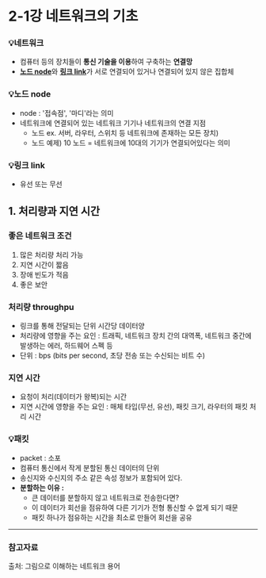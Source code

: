 # 2-1강 네트워크의 기초

### 💡네트워크
- 컴퓨터 등의 장치들이 **통신 기술을 이용**하여 구축하는 **연결망**
- [**노드 node**](💡노드-node)와 [**링크 link**](💡링크-link)가 서로 연결되어 있거나 연결되어 있지 않은 집합체

### 💡노드 node
- node : '접속점', '마디'라는 의미   
- 네트워크에 연결되어 있는 네트워크 기기나 네트워크의 연결 지점   
  - 노드 ex. 서버, 라우터, 스위치 등 네트워크에 존재하는 모든 장치)   
  - 노드 예제) 10 노드 = 네트워크에 10대의 기기가 연결되어있다는 의미   

### 💡링크 link
- 유선 또는 무선


## 1. 처리량과 지연 시간
### 좋은 네트워크 조건
1. 많은 처리량 처리 가능
2. 지연 시간이 짧음
3. 장애 빈도가 적음
4. 좋은 보안

### 처리량 throughpu
- 링크를 통해 전달되는 단위 시간당 데이터양
- 처리량에 영향을 주는 요인 : 트래픽, 네트워크 장치 간의 대역폭, 네트워크 중간에 발생하는 에러, 하드웨어 스펙 등
- 단위 : bps (bits per second, 초당 전송 또는 수신되는 비트 수)

### 지연 시간
- 요청이 처리(데이터가 왕복)되는 시간
- 지연 시간에 영향을 주는 요인 : 매체 타입(무선, 유선), 패킷 크기, 라우터의 패킷 처리 시간

### 💡패킷
- packet : 소포   
- 컴퓨터 통신에서 작게 분할된 통신 데이터의 단위
- 송신지와 수신지의 주소 같은 속성 정보가 포함되어 있다.
- **분할하는 이유 :**   
  - 큰 데이터를 분할하지 않고 네트워크로 전송한다면?   
  - 이 데이터가 회선을 점유하여 다른 기기가 전형 통신할 수 없게 되기 때문
  - 패킷 하나가 점유하는 시간을 최소로 만들어 회선을 공유


-----
### 참고자료
출처: 그림으로 이해하는 네트워크 용어
